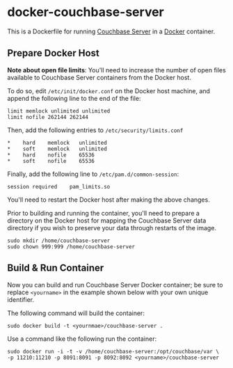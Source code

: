 # docker-couchbase-server

This is a Dockerfile for running [Couchbase Server](http://couchbase.com/)
in a [Docker](http://www.docker.io) container.

## Prepare Docker Host

**Note about open file limits**: You'll need to increase the number of open
files available to Couchbase Server containers from the Docker host.

To do so, edit `/etc/init/docker.conf` on the Docker host machine, and append
the following line to the end of the file:

```
limit memlock unlimited unlimited
limit nofile 262144 262144
```

Then, add the following entries to `/etc/security/limits.conf`

```
*    hard    memlock   unlimited
*    soft    memlock   unlimited
*    hard    nofile    65536
*    soft    nofile    65536
```

Finally, add the following line to `/etc/pam.d/common-session`:

```
session	required	pam_limits.so
```

You'll need to restart the Docker host after making the above changes.

Prior to building and running the container, you'll need to prepare a
directory on the Docker host for mapping the Couchbase Server data
directory if you wish to preserve your data through restarts of the image.

```
sudo mkdir /home/couchbase-server
sudo chown 999:999 /home/couchbase-server
```

## Build & Run Container

Now you can build and run Couchbase Server Docker container; be sure to
replace `<yourname>` in the example shown below with your own unique
identifier.

The following command will build the container:

```
sudo docker build -t <yournmae>/couchbase-server .
```

Use a command like the following run the container:
  
``` 
sudo docker run -i -t -v /home/couchbase-server:/opt/couchbase/var \
-p 11210:11210 -p 8091:8091 -p 8092:8092 <yourname>/couchbase-server
```
